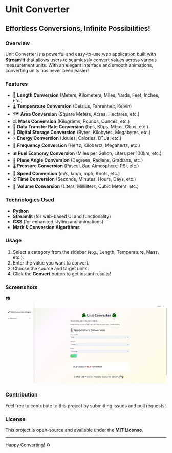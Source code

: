 # Unit Converter

## Effortless Conversions, Infinite Possibilities!

### Overview
Unit Converter is a powerful and easy-to-use web application built with **Streamlit** that allows users to seamlessly convert values across various measurement units. With an elegant interface and smooth animations, converting units has never been easier!

### Features
- 📏 **Length Conversion** (Meters, Kilometers, Miles, Yards, Feet, Inches, etc.)
- 🌡️ **Temperature Conversion** (Celsius, Fahrenheit, Kelvin)
- 🗺️ **Area Conversion** (Square Meters, Acres, Hectares, etc.)
- ⚖️ **Mass Conversion** (Kilograms, Pounds, Ounces, etc.)
- 📶 **Data Transfer Rate Conversion** (bps, Kbps, Mbps, Gbps, etc.)
- 💾 **Digital Storage Conversion** (Bytes, Kilobytes, Megabytes, etc.)
- ⚡ **Energy Conversion** (Joules, Calories, BTUs, etc.)
- 🔄 **Frequency Conversion** (Hertz, Kilohertz, Megahertz, etc.)
- ⛽ **Fuel Economy Conversion** (Miles per Gallon, Liters per 100km, etc.)
- 📐 **Plane Angle Conversion** (Degrees, Radians, Gradians, etc.)
- 🌡️ **Pressure Conversion** (Pascal, Bar, Atmosphere, PSI, etc.)
- 🚀 **Speed Conversion** (m/s, km/h, mph, Knots, etc.)
- ⏳ **Time Conversion** (Seconds, Minutes, Hours, Days, etc.)
- 🧪 **Volume Conversion** (Liters, Milliliters, Cubic Meters, etc.)

### Technologies Used
- **Python**
- **Streamlit** (for web-based UI and functionality)
- **CSS** (for enhanced styling and animations)
- **Math & Conversion Algorithms**


### Usage
1. Select a category from the sidebar (e.g., Length, Temperature, Mass, etc.).
2. Enter the value you want to convert.
3. Choose the source and target units.
4. Click the **Convert** button to get instant results!

### Screenshots
📷 _![App Screen Shot](Images/image.png)_

### Contribution
Feel free to contribute to this project by submitting issues and pull requests!

### License
This project is open-source and available under the **MIT License**.

---
Happy Converting! ♻️

